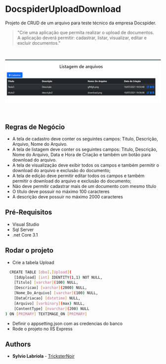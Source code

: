
# DocspiderUploadDownload

Projeto de CRUD de um arquivo para teste técnico da empresa Docspider.


> "Crie uma aplicação que permita realizar o upload de documentos.  
A aplicação deverá permitir: cadastrar, listar, visualizar, editar e excluir documentos."

<br>


<p align="center">    
    <img src="./imagem_2021-07-10_195615.png" />
</p>

<br>

## Regras de Negócio

* A tela de cadastro deve conter os seguintes campos: Titulo, Descrição, Arquivo, Nome do Arquivo.
* A tela de listagem deve conter os seguintes campos: Titulo, Descrição, Nome do Arquivo, Data e Hora de Criação e também um botão para download do arquivo.
* A tela de visualização deve exibir todos os campos e também permitir o download do arquivo e exclusão do documento;
* A tela de edição deve permitir editar todos os campos e também permitir o download do arquivo e exclusão do documento;
* Não deve permitir cadastrar mais de um documento com mesmo título
* O título deve possuir no máximo 100 caracteres
* A descrição deve possuir no máximo 2000 caracteres

## Pré-Requisitos
* Visual Studio
* Sql Server
* .net Core 3.1

## Rodar o projeto

* Crie a tabela Upload
```bash  
  CREATE TABLE [dbo].[Upload](
	[IdUpload] [int] IDENTITY(1,1) NOT NULL,
	[Titulo] [varchar](100) NULL,
	[Descricao] [varchar](2000) NULL,
	[Nome_Do_Arquivo] [varchar](100) NULL,
	[DataCriacao] [datetime] NULL,
	[Arquivo] [varbinary](max) NULL,
	[ContentType] [nvarchar](200) NULL
) ON [PRIMARY] TEXTIMAGE_ON [PRIMARY]
```
* Definir o appsetting.json com as credencias do banco
* Rode o projeto no IIS Express


## Authors

- **Sylvio Labriola** - [TricksterNoir](https://github.com/TricksterNoir)
